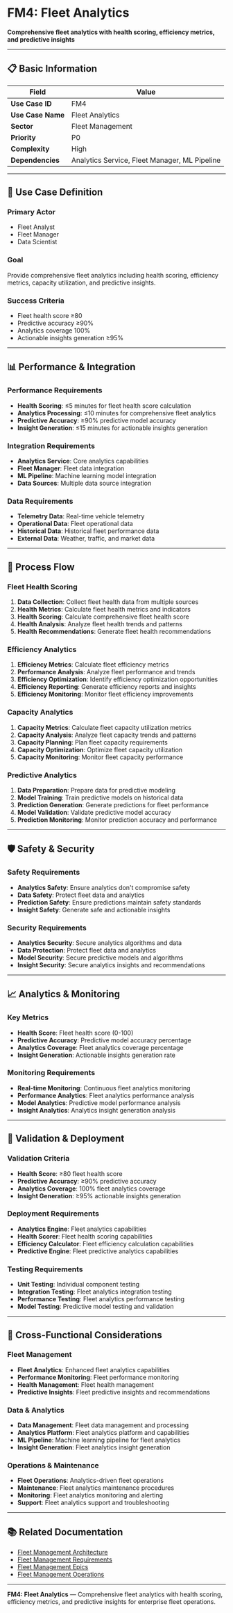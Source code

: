 # FM4: Fleet Analytics

**Comprehensive fleet analytics with health scoring, efficiency metrics, and predictive insights**

---

## 📋 **Basic Information**

| Field | Value |
|-------|-------|
| **Use Case ID** | FM4 |
| **Use Case Name** | Fleet Analytics |
| **Sector** | Fleet Management |
| **Priority** | P0 |
| **Complexity** | High |
| **Dependencies** | Analytics Service, Fleet Manager, ML Pipeline |

---

## 🎯 **Use Case Definition**

### **Primary Actor**
- Fleet Analyst
- Fleet Manager
- Data Scientist

### **Goal**
Provide comprehensive fleet analytics including health scoring, efficiency metrics, capacity utilization, and predictive insights.

### **Success Criteria**
- Fleet health score ≥80
- Predictive accuracy ≥90%
- Analytics coverage 100%
- Actionable insights generation ≥95%

---

## 📊 **Performance & Integration**

### **Performance Requirements**
- **Health Scoring**: ≤5 minutes for fleet health score calculation
- **Analytics Processing**: ≤10 minutes for comprehensive fleet analytics
- **Predictive Accuracy**: ≥90% predictive model accuracy
- **Insight Generation**: ≤15 minutes for actionable insights generation

### **Integration Requirements**
- **Analytics Service**: Core analytics capabilities
- **Fleet Manager**: Fleet data integration
- **ML Pipeline**: Machine learning model integration
- **Data Sources**: Multiple data source integration

### **Data Requirements**
- **Telemetry Data**: Real-time vehicle telemetry
- **Operational Data**: Fleet operational data
- **Historical Data**: Historical fleet performance data
- **External Data**: Weather, traffic, and market data

---

## 🔄 **Process Flow**

### **Fleet Health Scoring**
1. **Data Collection**: Collect fleet health data from multiple sources
2. **Health Metrics**: Calculate fleet health metrics and indicators
3. **Health Scoring**: Calculate comprehensive fleet health score
4. **Health Analysis**: Analyze fleet health trends and patterns
5. **Health Recommendations**: Generate fleet health recommendations

### **Efficiency Analytics**
1. **Efficiency Metrics**: Calculate fleet efficiency metrics
2. **Performance Analysis**: Analyze fleet performance and trends
3. **Efficiency Optimization**: Identify efficiency optimization opportunities
4. **Efficiency Reporting**: Generate efficiency reports and insights
5. **Efficiency Monitoring**: Monitor fleet efficiency improvements

### **Capacity Analytics**
1. **Capacity Metrics**: Calculate fleet capacity utilization metrics
2. **Capacity Analysis**: Analyze fleet capacity trends and patterns
3. **Capacity Planning**: Plan fleet capacity requirements
4. **Capacity Optimization**: Optimize fleet capacity utilization
5. **Capacity Monitoring**: Monitor fleet capacity performance

### **Predictive Analytics**
1. **Data Preparation**: Prepare data for predictive modeling
2. **Model Training**: Train predictive models on historical data
3. **Prediction Generation**: Generate predictions for fleet performance
4. **Model Validation**: Validate predictive model accuracy
5. **Prediction Monitoring**: Monitor prediction accuracy and performance

---

## 🛡️ **Safety & Security**

### **Safety Requirements**
- **Analytics Safety**: Ensure analytics don't compromise safety
- **Data Safety**: Protect fleet data and analytics
- **Prediction Safety**: Ensure predictions maintain safety standards
- **Insight Safety**: Generate safe and actionable insights

### **Security Requirements**
- **Analytics Security**: Secure analytics algorithms and data
- **Data Protection**: Protect fleet data and analytics
- **Model Security**: Secure predictive models and algorithms
- **Insight Security**: Secure analytics insights and recommendations

---

## 📈 **Analytics & Monitoring**

### **Key Metrics**
- **Health Score**: Fleet health score (0-100)
- **Predictive Accuracy**: Predictive model accuracy percentage
- **Analytics Coverage**: Fleet analytics coverage percentage
- **Insight Generation**: Actionable insights generation rate

### **Monitoring Requirements**
- **Real-time Monitoring**: Continuous fleet analytics monitoring
- **Performance Analytics**: Fleet analytics performance analysis
- **Model Analytics**: Predictive model performance analysis
- **Insight Analytics**: Analytics insight generation analysis

---

## 🎯 **Validation & Deployment**

### **Validation Criteria**
- **Health Score**: ≥80 fleet health score
- **Predictive Accuracy**: ≥90% predictive accuracy
- **Analytics Coverage**: 100% fleet analytics coverage
- **Insight Generation**: ≥95% actionable insights generation

### **Deployment Requirements**
- **Analytics Engine**: Fleet analytics capabilities
- **Health Scorer**: Fleet health scoring capabilities
- **Efficiency Calculator**: Fleet efficiency calculation capabilities
- **Predictive Engine**: Fleet predictive analytics capabilities

### **Testing Requirements**
- **Unit Testing**: Individual component testing
- **Integration Testing**: Fleet analytics integration testing
- **Performance Testing**: Fleet analytics performance testing
- **Model Testing**: Predictive model testing and validation

---

## 🔗 **Cross-Functional Considerations**

### **Fleet Management**
- **Fleet Analytics**: Enhanced fleet analytics capabilities
- **Performance Monitoring**: Fleet performance monitoring
- **Health Management**: Fleet health management
- **Predictive Insights**: Fleet predictive insights and recommendations

### **Data & Analytics**
- **Data Management**: Fleet data management and processing
- **Analytics Platform**: Fleet analytics platform and capabilities
- **ML Pipeline**: Machine learning pipeline for fleet analytics
- **Insight Generation**: Fleet analytics insight generation

### **Operations & Maintenance**
- **Fleet Operations**: Analytics-driven fleet operations
- **Maintenance**: Fleet analytics maintenance procedures
- **Monitoring**: Fleet analytics monitoring and alerting
- **Support**: Fleet analytics support and troubleshooting

---

## 📚 **Related Documentation**

- [Fleet Management Architecture](../Technical/01_Architecture.md#fleet-analytics-architecture)
- [Fleet Management Requirements](../Technical/03_Requirements_FRs_NFRs.md#fr-080-fleet-analytics-health-scoring)
- [Fleet Management Epics](../Technical/02_Epics_And_Strategic_Alignment.md#e19-fleet-analytics-health-management)
- [Fleet Management Operations](../Technical/06_Operations_and_Runbooks.md#fleet-analytics-protocols)

---

**FM4: Fleet Analytics** — Comprehensive fleet analytics with health scoring, efficiency metrics, and predictive insights for enterprise fleet operations.

